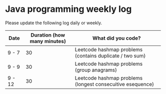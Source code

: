 # Java programming weekly log

Please update the following log daily or weekly.

| Date | Duration (how many minutes) | What did you code? |
| ---- | --------------------------- | ------------------ |
| 9 - 7 | 30 |Leetcode hashmap problems (contains duplicate / two sum)|
| 9 - 9 | 30 |Leetcode hashmap problems (group anagrams)|
| 9 - 12 | 30 |Leetcode hashmap problems (longest consecuitive esequence)|

